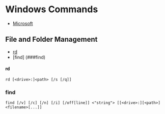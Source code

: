 
# Windows Commands
- [Microsoft](https://learn.microsoft.com/en-us/windows-server/administration/windows-commands/windows-commands)

## File and Folder Management
   * [rd](###rd)
   * [find] (###find)

#### rd
```
rd [<drive>:]<path> [/s [/q]]
```

### find
```
find [/v] [/c] [/n] [/i] [/off[line]] <"string"> [[<drive>:][<path>]<filename>[...]]
```
